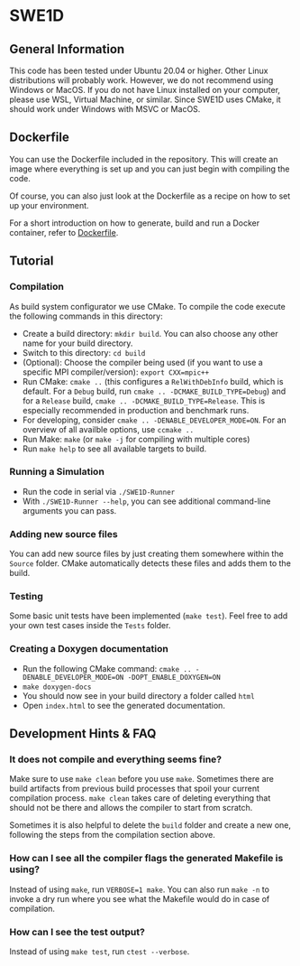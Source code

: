 SWE1D
===========

## General Information
This code has been tested under Ubuntu 20.04 or higher. Other Linux distributions will probably work. However, we do not recommend using Windows or MacOS. If you do not have Linux installed on your computer, please use WSL, Virtual Machine, or similar.
Since SWE1D uses CMake, it should work under Windows with MSVC or MacOS.

## Dockerfile
You can use the Dockerfile included in the repository. This will create an image where everything is set up and you can just begin with compiling the code.

Of course, you can also just look at the Dockerfile as a recipe on how to set up your environment.

For a short introduction on how to generate, build and run a Docker container, refer to [Dockerfile](/Tools/README.md).

## Tutorial
### Compilation
As build system configurator we use CMake. To compile the code execute the following commands in this directory:

* Create a build directory: `mkdir build`. You can also choose any other name for your build directory.
* Switch to this directory: `cd build`
* (Optional): Choose the compiler being used (if you want to use a specific MPI compiler/version): `export CXX=mpic++`
* Run CMake: `cmake ..` (this configures a `RelWithDebInfo` build, which is default. For a `Debug` build, run `cmake .. -DCMAKE_BUILD_TYPE=Debug`) and for a `Release` build, `cmake .. -DCMAKE_BUILD_TYPE=Release`. This is especially recommended in production and benchmark runs.
* For developing, consider `cmake .. -DENABLE_DEVELOPER_MODE=ON`. For an overview of all availble options, use `ccmake ..`
* Run Make: `make` (or `make -j` for compiling with multiple cores)
* Run `make help` to see all available targets to build.

### Running a Simulation
* Run the code in serial via `./SWE1D-Runner`
* With `./SWE1D-Runner --help`, you can see additional command-line arguments you can pass.

### Adding new source files
You can add new source files by just creating them somewhere within the `Source` folder. CMake automatically detects these files and adds them to the build.

### Testing
Some basic unit tests have been implemented (`make test`). Feel free to add your own test cases inside the `Tests` folder.

### Creating a Doxygen documentation
* Run the following CMake command: `cmake .. -DENABLE_DEVELOPER_MODE=ON -DOPT_ENABLE_DOXYGEN=ON`
* `make doxygen-docs`
* You should now see in your build directory a folder called `html`
* Open `index.html` to see the generated documentation.

## Development Hints & FAQ
### It does not compile and everything seems fine?
Make sure to use `make clean` before you use `make`. Sometimes there are build artifacts from previous build processes that spoil your current compilation process. `make clean` takes care of deleting everything that should not be there and allows the compiler to start from scratch.

Sometimes it is also helpful to delete the `build` folder and create a new one, following the steps from the compilation section above.

### How can I see all the compiler flags the generated Makefile is using?
Instead of using `make`, run `VERBOSE=1 make`. You can also run `make -n` to invoke a dry run where you see what the Makefile would do in case of compilation.

### How can I see the test output?
Instead of using `make test`, run `ctest --verbose`.
